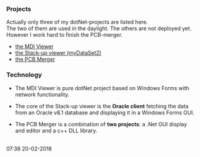 ### Projects
Actually only three of my dotNet-projects are listed here. </br>
The two of them are used in the daylight. The others are not deployed yet. </br>
However I work hard to finish the PCB-merger.

- [the MDI Viewer](https://github.com/pszyjaciel/Projects/tree/master/myMDI2)
- [the Stack-up viewer (myDataSet2)](https://github.com/pszyjaciel/Projects/tree/master/myDataSet2)
- [the PCB Merger](https://github.com/pszyjaciel/Projects/tree/master/csForm2i)

### Technology
- The MDI Viewer is pure dotNet project based on Windows Forms 
with network functionality. </br>

- The core of the Stack-up viewer is the <b>Oracle client</b> fetching the data from 
an Oracle v8.1 database and displaying it in a Windows Forms GUI. </br>

- The PCB Merger is a combination of <b>two projects</b>: a .Net GUI display and editor
and a c++ DLL library. </br></br>


07:38 20-02-2018



